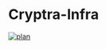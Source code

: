 # Cryptra-Infra

[![plan](https://github.com/XxxKMSxxX/Cryptra-Infra/actions/workflows/plan.yml/badge.svg)](https://github.com/XxxKMSxxX/Cryptra-Infra/actions/workflows/plan.yml)